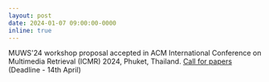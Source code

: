 ```yaml
---
layout: post
date: 2024-01-07 09:00:00-0000
inline: true
---
```


MUWS'24 workshop proposal accepted in ACM International Conference on Multimedia Retrieval (ICMR) 2024, Phuket, Thailand. [Call for papers](https://muws-workshop.github.io/) (Deadline - 14th April)
